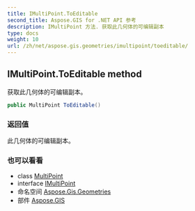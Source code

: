 ```yaml
---
title: IMultiPoint.ToEditable
second_title: Aspose.GIS for .NET API 参考
description: IMultiPoint 方法. 获取此几何体的可编辑副本
type: docs
weight: 10
url: /zh/net/aspose.gis.geometries/imultipoint/toeditable/
---
```

## IMultiPoint.ToEditable method

获取此几何体的可编辑副本。

```csharp
public MultiPoint ToEditable()
```

### 返回值

此几何体的可编辑副本。

### 也可以看看

* class [MultiPoint](../../multipoint/)
* interface [IMultiPoint](../)
* 命名空间 [Aspose.Gis.Geometries](../../imultipoint/)
* 部件 [Aspose.GIS](../../../)


